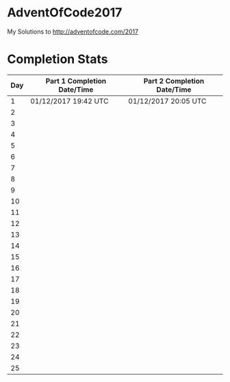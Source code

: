 # AdventOfCode2017
My Solutions to http://adventofcode.com/2017

# Completion Stats

| Day | Part 1 Completion Date/Time | Part 2 Completion Date/Time |
|-----|-----------------------------|-----------------------------|
| 1   | 01/12/2017 19:42 UTC        | 01/12/2017 20:05 UTC        |
| 2   |                             |                             |
| 3   |                             |                             |
| 4   |                             |                             |
| 5   |                             |                             |
| 6   |                             |                             |
| 7   |                             |                             |
| 8   |                             |                             |
| 9   |                             |                             |
| 10  |                             |                             |
| 11  |                             |                             |
| 12  |                             |                             |
| 13  |                             |                             |
| 14  |                             |                             |
| 15  |                             |                             |
| 16  |                             |                             |
| 17  |                             |                             |
| 18  |                             |                             |
| 19  |                             |                             |
| 20  |                             |                             |
| 21  |                             |                             |
| 22  |                             |                             |
| 23  |                             |                             |
| 24  |                             |                             |
| 25  |                             |                             |
